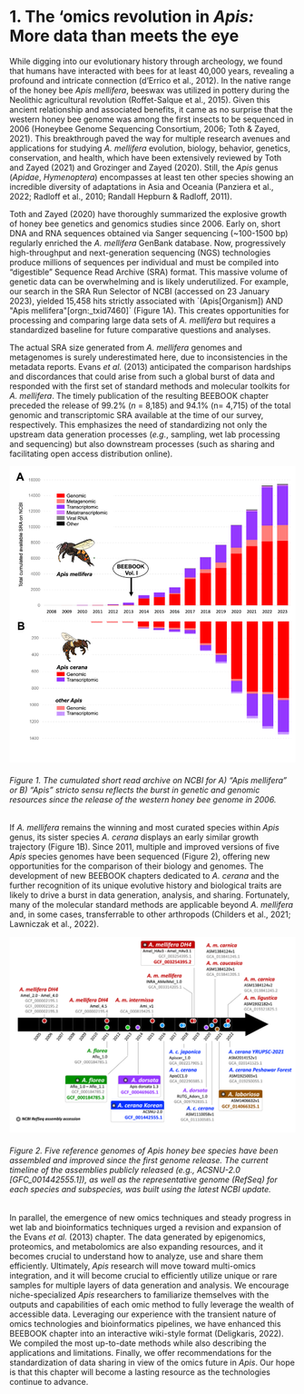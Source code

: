 # 1. The ‘omics revolution in *Apis:* More data than meets the eye

While digging into our evolutionary history through archeology, we found that humans have interacted with bees for at least 40,000 years, revealing a profound and intricate connection (d’Errico et al., 2012). In the native range of the honey bee *Apis mellifera*, beeswax was utilized in pottery during the Neolithic agricultural revolution (Roffet-Salque et al., 2015). Given this ancient relationship and associated benefits, it came as no surprise that the western honey bee genome was among the first insects to be sequenced in 2006 (Honeybee Genome Sequencing Consortium, 2006; Toth & Zayed, 2021). This breakthrough paved the way for multiple research avenues and applications for studying *A. mellifera* evolution, biology, behavior, genetics, conservation, and health, which have been extensively reviewed by Toth and Zayed (2021) and Grozinger and Zayed (2020). Still, the *Apis* genus (*Apidae*, *Hymenoptera*) encompasses at least ten other species showing an incredible diversity of adaptations in Asia and Oceania (Panziera et al., 2022; Radloff et al., 2010; Randall Hepburn & Radloff, 2011).

Toth and Zayed (2020) have thoroughly summarized the explosive growth of honey bee genetics and genomics studies since 2006. Early on, short DNA and RNA sequences obtained via Sanger sequencing (\~100-1500 bp) regularly enriched the *A. mellifera* GenBank database. Now, progressively high-throughput and next-generation sequencing (NGS) technologies produce millions of sequences per individual and must be compiled into “digestible” Sequence Read Archive (SRA) format. This massive volume of genetic data can be overwhelming and is likely underutilized. For example, our search in the SRA Run Selector of NCBI (accessed on 23 January 2023), yielded 15,458 hits strictly associated with \`(Apis[Organism]) AND "Apis mellifera"[orgn:\_txid7460]\` (Figure 1A). This creates opportunities for processing and comparing large data sets of *A. mellifera* but requires a standardized baseline for future comparative questions and analyses.

The actual SRA size generated from *A. mellifera* genomes and metagenomes is surely underestimated here, due to inconsistencies in the metadata reports. Evans *et al.* (2013) anticipated the comparison hardships and discordances that could arise from such a global burst of data and responded with the first set of standard methods and molecular toolkits for *A. mellifera*. The timely publication of the resulting BEEBOOK chapter preceded the release of 99.2% (*n* = 8,185) and 94.1% (n= 4,715) of the total genomic and transcriptomic SRA available at the time of our survey, respectively. This emphasizes the need of standardizing not only the upstream data generation processes (*e.g.*, sampling, wet lab processing and sequencing) but also downstream processes (such as sharing and facilitating open access distribution online).

![Figure 1](assets/SRA_NCBI_accumulated.png)

###### Figure 1. The cumulated short read archive on NCBI for A) “*Apis mellifera*” or B) “*Apis*” *stricto sensu* reflects the burst in genetic and genomic resources since the release of the western honey bee genome in 2006.

If *A. mellifera* remains the winning and most curated species within *Apis* genus, its sister species *A. cerana* displays an early similar growth trajectory (Figure 1B). Since 2011, multiple and improved versions of five *Apis* species genomes have been sequenced (Figure 2), offering new opportunities for the comparison of their biology and genomes. The development of new BEEBOOK chapters dedicated to *A. cerana* and the further recognition of its unique evolutive history and biological traits are likely to drive a burst in data generation, analysis, and sharing. Fortunately, many of the molecular standard methods are applicable beyond *A. mellifera* and, in some cases, transferrable to other arthropods (Childers et al., 2021; Lawniczak et al., 2022).

![Figure 2](assets/Figure_2.png)

###### Figure 2. Five reference genomes of *Apis* honey bee species have been assembled and improved since the first genome release. The current timeline of the assemblies publicly released (*e.g.*, ACSNU-2.0 [GFC_001442555.1]), as well as the representative genome (RefSeq) for each species and subspecies, was built using the latest NCBI update.

In parallel, the emergence of new omics techniques and steady progress in wet lab and bioinformatics techniques urged a revision and expansion of the Evans *et al.* (2013) chapter. The data generated by epigenomics, proteomics, and metabolomics are also expanding resources, and it becomes crucial to understand how to analyze, use and share them efficiently. Ultimately, *Apis* research will move toward multi-omics integration, and it will become crucial to efficiently utilize unique or rare samples for multiple layers of data generation and analysis. We encourage niche-specialized *Apis* researchers to familiarize themselves with the outputs and capabilities of each omic method to fully leverage the wealth of accessible data. Leveraging our experience with the transient nature of omics technologies and bioinformatics pipelines, we have enhanced this BEEBOOK chapter into an interactive wiki-style format (Deligkaris, 2022). We compiled the most up-to-date methods while also describing the applications and limitations. Finally, we offer recommendations for the standardization of data sharing in view of the omics future in *Apis*. Our hope is that this chapter will become a lasting resource as the technologies continue to advance.

